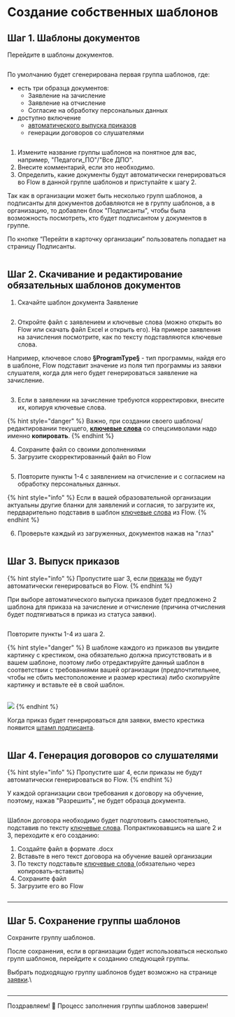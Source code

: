 # Создание собственных шаблонов

## Шаг 1. Шаблоны документов

Перейдите в шаблоны документов.

<figure><img src="../../.gitbook/assets/image (42).png" alt=""><figcaption></figcaption></figure>

По умолчанию будет сгенерирована первая группа шаблонов, где:

* &#x20;есть три образца документов:
  * Заявление на зачисление
  * Заявление на отчисление
  * Согласие на обработку персональных данных
* доступно включение
  * &#x20;[автоматического выпуска приказов](../../obuchenie/prikazy/avtomaticheskii-vypusk.md)
  * генерации договоров со слушателями

<figure><img src="../../.gitbook/assets/image (53).png" alt=""><figcaption></figcaption></figure>

1. Измените название группы шаблонов на понятное для вас, например, "Педагоги\_ПО"/"Все ДПО".
2. Внесите комментарий, если это необходимо.&#x20;
3. Определить, какие документы будут автоматически генерироваться во Flow в данной группе шаблонов  и приступайте к шагу 2.

Так как в организации может быть несколько групп шаблонов, а подписанты для документов добавляются не в группу шаблонов, а в организацию, то добавлен блок "Подписанты", чтобы была возможность посмотреть, кто будет подписантом у документов в группе.&#x20;

По кнопке “Перейти в карточку организации” пользователь попадает на страницу Подписанты.

<figure><img src="../../.gitbook/assets/image (30).png" alt=""><figcaption></figcaption></figure>

## Шаг 2.  Скачивание и редактирование обязательных шаблонов документов

1. Скачайте шаблон документа Заявление

<figure><img src="../../.gitbook/assets/image (54).png" alt=""><figcaption></figcaption></figure>

2. Откройте файл с заявлением и ключевые слова (можно открыть во Flow или скачать файл Excel и открыть его). На примере заявления на зачисления посмотрите, как по тексту подставляются ключевые слова.&#x20;

Например, ключевое слово **§ProgramType§**  - тип программы, найдя его в шаблоне, Flow подставит значение  из поля тип программы из заявки слушателя, когда для него будет генерироваться заявление на зачисление.

<figure><img src="../../.gitbook/assets/image (50).png" alt=""><figcaption></figcaption></figure>

3. Если в заявлении на зачисление требуются корректировки, внесите их, копируя ключевые слова.&#x20;

{% hint style="danger" %}
Важно, при создании своего шаблона/редактировании текущего, [**ключевые слова**](klyuchevye-slova.md) со спецсимволами надо именно **копировать**.
{% endhint %}

4. Сохраните файл со своими дополнениями
5. Загрузите скорректированный файл во Flow

<figure><img src="../../.gitbook/assets/image (51).png" alt=""><figcaption></figcaption></figure>

5. Повторите пункты 1-4 с заявлением на отчисление и с согласием на обработку персональных данных.

{% hint style="info" %}
Если в вашей образовательной организации актуальны другие бланки для заявлений и согласия, то загрузите их, пердварительно подставив в шаблон [ключевые слова](klyuchevye-slova.md) из  Flow.&#x20;
{% endhint %}

6. Проверьте  каждый из загруженных,  документов нажав на "глаз"

<figure><img src="../../.gitbook/assets/image (52).png" alt=""><figcaption></figcaption></figure>

## Шаг 3. Выпуск приказов&#x20;

{% hint style="info" %}
Пропустите шаг 3, если [приказы](../../obuchenie/prikazy/) не будут автоматически генерироваться во Flow.
{% endhint %}

При выборе автоматического выпуска приказов будет предложено 2 шаблона для приказа на зачисление и отчисление (причина отчисления будет подтягиваться в приказ из статуса заявки).

<figure><img src="../../.gitbook/assets/image (91).png" alt=""><figcaption></figcaption></figure>

Повторите пункты 1-4 из шага 2.&#x20;

{% hint style="danger" %}
В шаблоне каждого из приказов вы увидите картинку с крестиком, она обязательно должна присутствовать и в вашем шаблоне, поэтому либо отредактируйте данный шаблон в соответствии с требованиями вашей организации (предпочтительнее, чтобы не сбить местоположение и размер крестика) либо скопируйте картинку  и вставьте её в свой шаблон.



\
![](<../../.gitbook/assets/image (92).png>)
{% endhint %}

Когда приказ будет генерироваться для заявки, вместо крестика появится [штамп подписанта](../podpisanty.md).

<figure><img src="../../.gitbook/assets/image (93).png" alt=""><figcaption></figcaption></figure>

## Шаг 4. Генерация договоров со слушателями&#x20;

{% hint style="info" %}
Пропустите шаг 4, если приказы не будут автоматически генерироваться во Flow.
{% endhint %}

У каждой организации свои требования к договору на обучение, поэтому, нажав "Разрешить", не будет образца документа.&#x20;

<figure><img src="../../.gitbook/assets/image (45).png" alt=""><figcaption></figcaption></figure>

Шаблон договора необходимо будет подготовить самостоятельно, подставив по тексту [ключевые слова](klyuchevye-slova.md). Попрактиковавшись на шаге 2 и 3, переходите к его созданию:

1. Создайте файл в формате .docx
2. Вставьте в него текст договора на обучение вашей организации
3. По тексту подставьте [ключевые слова ](klyuchevye-slova.md)(обязательно через копировать-вставить)
4. Сохраните файл
5. Загрузите его во Flow

<figure><img src="../../.gitbook/assets/image (46).png" alt=""><figcaption></figcaption></figure>

***

## Шаг 5. Сохранение группы шаблонов

Сохраните группу шаблонов.&#x20;

После сохранения, если в организации будет использоваться несколько групп шаблонов, перейдите к созданию следующей группы.&#x20;

Выбрать подходящую группу  шаблонов будет возможно на странице [заявки](../../slushateli/zayavki/sposoby-sozdaniya-zayavok.md).\


<figure><img src="../../.gitbook/assets/image (47).png" alt=""><figcaption></figcaption></figure>

***

Поздравляем! :tada: Процесс заполнения группы шаблонов завершен!

